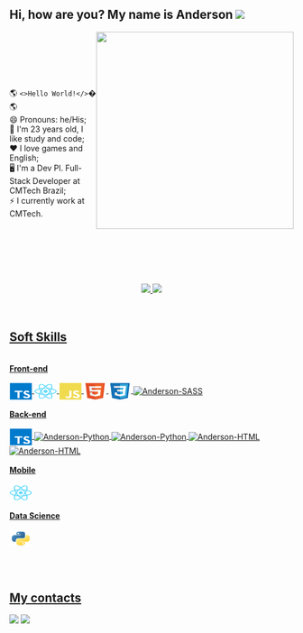 ## Hi, how are you? My name is Anderson <img src="https://raw.githubusercontent.com/kaueMarques/kaueMarques/master/hi.gif" width="30px">




<img align="right" width="350" height="350" src="https://github.com/rafaelq80/rafaelq80/blob/main/code.svg">


<br>
<br>
<br>
<br>
<br>

 🌎 `<>Hello World!</>`�🌎
 <br>
😄 Pronouns: he/His;
 <br>
 💬 I'm 23 years old, I like study and code;
 <br>
 ♥ I love games and English;
 <br>
 🖥️ I'm a Dev Pl. Full-Stack Developer at CMTech Brazil;
 <br>
 ⚡ I currently work at CMTech.
  
  
<br>
<br>
<br>
<br>
<br>
<br>


<div align="center">
  <a href="https://github.com/AndersonAslap">
  <img height="150em" src="https://github-readme-stats.vercel.app/api?username=AndersonAslap&show_icons=true&theme=radical"/>
  <img height="150em" src="https://github-readme-stats.vercel.app/api/top-langs/?username=AndersonAslap&layout=compact&langs_count=7&theme=radical"/>
</div>
  
 
<br>
<br>

 ## Soft Skills
<div style="display: inline_block"><br>
  <b>Front-end</b><br><br>
 <img align="center" alt="Anderson-Ts" height="30" width="40" src="https://raw.githubusercontent.com/devicons/devicon/master/icons/typescript/typescript-plain.svg">
  <img align="center" alt="Anderson-React" height="30" width="40" src="https://raw.githubusercontent.com/devicons/devicon/master/icons/react/react-original.svg">
  <img align="center" alt="Anderson-Js" height="30" width="40" src="https://raw.githubusercontent.com/devicons/devicon/master/icons/javascript/javascript-plain.svg">
  <img align="center" alt="Anderson-HTML" height="30" width="40" src="https://raw.githubusercontent.com/devicons/devicon/master/icons/html5/html5-original.svg">
  <img align="center" alt="Anderson-CSS" height="30" width="40" src="https://raw.githubusercontent.com/devicons/devicon/master/icons/css3/css3-original.svg">
  <img align="center" alt="Anderson-SASS" height="30" width="40" src="https://cdn.jsdelivr.net/gh/devicons/devicon/icons/sass/sass-original.svg" />
</div>
  
<div style="display: inline_block"><br>
  <b>Back-end</b><br><br>
 <img align="center" alt="Anderson-Ts" height="30" width="40" src="https://raw.githubusercontent.com/devicons/devicon/master/icons/typescript/typescript-plain.svg">
 <img align="center" alt="Anderson-Python" height="30" width="40" src="https://cdn.jsdelivr.net/gh/devicons/devicon/icons/nodejs/nodejs-original.svg" />
  <img align="center" alt="Anderson-Python" height="30" width="40" src="https://cdn.jsdelivr.net/gh/devicons/devicon/icons/php/php-plain.svg" />
  <img align="center" alt="Anderson-HTML" height="30" width="40" src="https://cdn.jsdelivr.net/gh/devicons/devicon/icons/mysql/mysql-original.svg" />
 <img align="center" alt="Anderson-HTML" height="30" width="40" src="https://cdn.icon-icons.com/icons2/2107/PNG/512/file_type_swagger_icon_130134.png" />
</div>
  
  
<div style="display: inline_block"><br>
  <b>Mobile</b><br><br>
  <img align="center" alt="Anderson-React" height="30" width="40" src="https://raw.githubusercontent.com/devicons/devicon/master/icons/react/react-original.svg">
</div>
  
<div style="display: inline_block"><br>
  <b> Data Science</b><br><br>
  <img align="center" alt="Anderson-Python" height="30" width="40" src="https://raw.githubusercontent.com/devicons/devicon/master/icons/python/python-original.svg">
</div>

<br><br>
 
## My contacts
 
<div> 
  <a href = "mailto:anderson.adolfo1998@gmail.com"><img src="https://img.shields.io/badge/-Gmail-%23333?style=for-the-badge&logo=gmail&logoColor=white" target="_blank"></a>
  <a href="https://www.linkedin.com/in/anderson-dos-santos-lopes-adolfo-de-paiva-4a9b53171/" target="_blank"><img src="https://img.shields.io/badge/-LinkedIn-%230077B5?style=for-the-badge&logo=linkedin&logoColor=white" target="_blank"></a>
 
</div>

